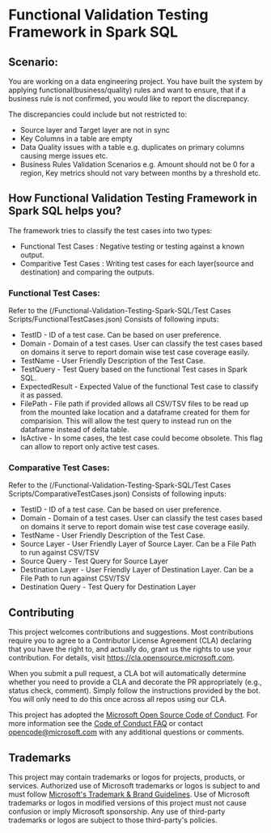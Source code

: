 # Functional Validation Testing Framework in Spark SQL

## Scenario: 
You are working on a data engineering project. You have built the system by applying functional(business/quality) rules and want to ensure, that if a business rule is not confirmed, you would like to report the discrepancy.

The discrepancies could include but not restricted to:
* Source layer and Target layer are not in sync
* Key Columns in a table are empty
* Data Quality issues with a table e.g. duplicates on primary columns causing merge issues etc.
* Business Rules Validation Scenarios e.g. Amount should not be 0 for a region, Key metrics should not vary between months by a threshold etc.

## How Functional Validation Testing Framework in Spark SQL helps you?
The framework tries to classify the test cases into two types:
* Functional Test Cases : Negative testing or testing against a known output.
* Comparitive Test Cases : Writing test cases for each layer(source and destination) and comparing the outputs.

### Functional Test Cases: 
Refer to the (/Functional-Validation-Testing-Spark-SQL/Test Cases Scripts/FunctionalTestCases.json)
Consists of following inputs:
* TestID - ID of a test case. Can be based on user preference.
* Domain - Domain of a test cases. User can classify the test cases based on domains it serve to report domain wise test case coverage easily.
* TestName - User Friendly Description of the Test Case.
* TestQuery - Test Query based on the functional Test cases in Spark SQL.
* ExpectedResult - Expected Value of the functional Test case to classify it as passed.
* FilePath - File path if provided allows all CSV/TSV files to be read up from the mounted lake location and a dataframe created for them for comparision. This will allow the test query to instead run on the dataframe instead of delta table.
* IsActive - In some cases, the test case could become obsolete. This flag can allow to report only active test cases.

### Comparative Test Cases:
Refer to the (/Functional-Validation-Testing-Spark-SQL/Test Cases Scripts/ComparativeTestCases.json)
Consists of following inputs:
* TestID - ID of a test case. Can be based on user preference.
* Domain - Domain of a test cases. User can classify the test cases based on domains it serve to report domain wise test case coverage easily.
* TestName - User Friendly Description of the Test Case.
* Source Layer - User Friendly Layer of Source Layer. Can be a File Path to run against CSV/TSV
* Source Query - Test Query for Source Layer
* Destination Layer - User Friendly Layer of Destination Layer. Can be a File Path to run against CSV/TSV
* Destination Query - Test Query for Destination Layer



## Contributing

This project welcomes contributions and suggestions.  Most contributions require you to agree to a
Contributor License Agreement (CLA) declaring that you have the right to, and actually do, grant us
the rights to use your contribution. For details, visit https://cla.opensource.microsoft.com.

When you submit a pull request, a CLA bot will automatically determine whether you need to provide
a CLA and decorate the PR appropriately (e.g., status check, comment). Simply follow the instructions
provided by the bot. You will only need to do this once across all repos using our CLA.

This project has adopted the [Microsoft Open Source Code of Conduct](https://opensource.microsoft.com/codeofconduct/).
For more information see the [Code of Conduct FAQ](https://opensource.microsoft.com/codeofconduct/faq/) or
contact [opencode@microsoft.com](mailto:opencode@microsoft.com) with any additional questions or comments.

## Trademarks

This project may contain trademarks or logos for projects, products, or services. Authorized use of Microsoft 
trademarks or logos is subject to and must follow 
[Microsoft's Trademark & Brand Guidelines](https://www.microsoft.com/en-us/legal/intellectualproperty/trademarks/usage/general).
Use of Microsoft trademarks or logos in modified versions of this project must not cause confusion or imply Microsoft sponsorship.
Any use of third-party trademarks or logos are subject to those third-party's policies.

